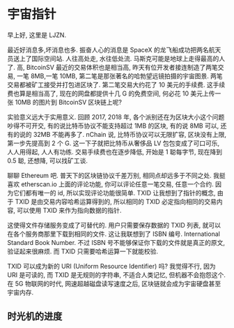 # 宇宙指针

早上好, 这里是 LJZN.

最近好消息多,坏消息也多. 振奋人心的消息是 SpaceX 的龙飞船成功把两名航天员送上了国际空间站. 人往高处走, 水往低处流. 马斯克可能是地球上走得最高的人了. 高, BitcoinSV 最近的交易体积也是相当高, 昨天有位开发者接连制造了两笔交易, 一笔 8MB,一笔 10MB, 第二笔是那张著名的哈勃望远镜拍摄的宇宙图景. 两笔交易都被矿工接受并打包进区块了. 第二笔交易大约花了 10 美元的手续费. 这手续费也算是相当高了, 现在的网盘都提供十几 G 的免费空间, 何必花 10 美元上传一张 10MB 的图片到 BitcoinSV 区块链上呢?

实验意义远大于实用意义. 回顾 2017, 2018 年, 各个派别还在为区块大小这个问题吵得不可开交, 有的说比特币协议不能支持超过 1MB 的区块, 有的说 8MB 可以, 还有的说的 32MB 不能再多了. nChain 说, 比特币协议可以无限扩容, 区块没有上限, 第一步先提高到 2 个 G. 这一下子就把比特币从奢侈品 LV 包包变成了可口可乐, 人人用得起, 人人有功练. 交易手续费也在逐步降低, 开始是 1 聪每字节, 现在降到 0.5 聪, 还想降, 可以找矿工谈.

聊聊 Ethereum 吧. 普天下的区块链协议千差万别, 相同点却远多于不同之处. 我挺喜欢 etherscan.io 上面的评论功能, 你可以评论任意一笔交易, 任意一个合约. 因为它们都有唯一的 id, 所以实现评论功能很简单. TXID 让我想到了指针的概念, 由于 TXID 是由交易内容哈希运算得到的, 所以相同的 TXID 必定指向相同的交易内容, 可以使用 TXID 来作为指向数据的指针.

这使得文件存储服务变成了可替代的. 用户只需要保存数据的 TXID 列表, 就可以在各个服务商那里下载到相同的文件. 这让我联想到了 ISBN 编号. International Standard Book Number. 不过 ISBN 号不能够保证你下载的文件就是真正的原文, 验证起来很麻烦. 而 TXID 只需要哈希运算一下就能校验.

TXID 可以成为新的 URI (Uniform Resource Identifier) 吗? 我觉得不行, 因为 URI 是可读的, 而 TXID 是无规则的字符串, 不适合人类记忆, 但机器不会抱怨这个. 在 5G 物联网的时代, 网速超越磁盘读写速度之后, 区块链就会成为宇宙硬盘甚至宇宙内存.

## 时光机的进度

